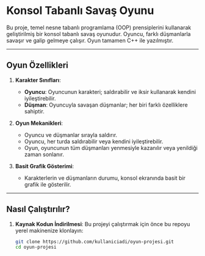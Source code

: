 # Konsol Tabanlı Savaş Oyunu

Bu proje, temel nesne tabanlı programlama (OOP) prensiplerini kullanarak geliştirilmiş bir konsol tabanlı savaş oyunudur. Oyuncu, farklı düşmanlarla savaşır ve galip gelmeye çalışır. Oyun tamamen C++ ile yazılmıştır.

---

## **Oyun Özellikleri**
1. **Karakter Sınıfları**:
   - **Oyuncu**: Oyuncunun karakteri; saldırabilir ve iksir kullanarak kendini iyileştirebilir.
   - **Düşman**: Oyuncuyla savaşan düşmanlar; her biri farklı özelliklere sahiptir.

2. **Oyun Mekanikleri**:
   - Oyuncu ve düşmanlar sırayla saldırır.
   - Oyuncu, her turda saldırabilir veya kendini iyileştirebilir.
   - Oyun, oyuncunun tüm düşmanları yenmesiyle kazanılır veya yenildiği zaman sonlanır.

3. **Basit Grafik Gösterimi**:
   - Karakterlerin ve düşmanların durumu, konsol ekranında basit bir grafik ile gösterilir.

---

## **Nasıl Çalıştırılır?**

1. **Kaynak Kodun İndirilmesi**:
   Bu projeyi çalıştırmak için önce bu repoyu yerel makinenize klonlayın:
   ```bash
   git clone https://github.com/kullaniciadi/oyun-projesi.git
   cd oyun-projesi
